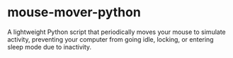 # mouse-mover-python
A lightweight Python script that periodically moves your mouse to simulate activity, preventing your computer from going idle, locking, or entering sleep mode due to inactivity.
